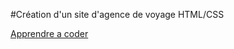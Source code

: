 #Création d'un site d'agence de voyage HTML/CSS

[Apprendre a coder](https://apprendre-a-coder.com/)
